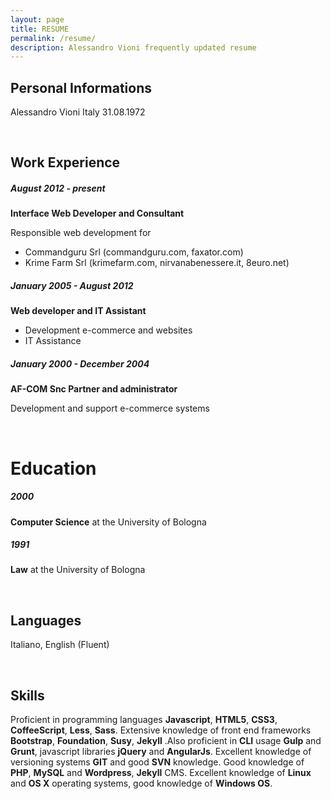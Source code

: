```yaml
---
layout: page
title: RESUME
permalink: /resume/
description: Alessandro Vioni frequently updated resume
---
```


## Personal Informations
Alessandro Vioni
Italy
31.08.1972

<br>

## Work Experience

##### August 2012 - present

**Interface Web Developer and Consultant**

Responsible web development for

- Commandguru Srl (commandguru.com, faxator.com)
- Krime Farm Srl (krimefarm.com, nirvanabenessere.it, 8euro.net)

##### January 2005 - August 2012

**Web developer and IT Assistant**

- Development e-commerce and websites
- IT Assistance

##### January 2000 - December 2004

**AF-COM Snc Partner and administrator**

Development and support e-commerce systems

<br>

# Education

##### 2000

**Computer Science** at the University of Bologna

##### 1991

**Law** at the University of Bologna

<br>

## Languages

Italiano, English (Fluent)

<br>

## Skills

Proficient in programming languages **Javascript**, **HTML5**, **CSS3**, **CoffeeScript**, **Less**, **Sass**. Extensive knowledge of front end frameworks **Bootstrap**, **Foundation**, **Susy**, **Jekyll** .Also proficient in **CLI** usage **Gulp** and **Grunt**, javascript libraries **jQuery** and **AngularJs**. Excellent knowledge of versioning systems **GIT** and good **SVN** knowledge. Good knowledge of **PHP**, **MySQL** and **Wordpress**, **Jekyll** CMS. Excellent knowledge of **Linux** and **OS X** operating systems, good knowledge of **Windows OS**.
